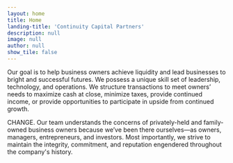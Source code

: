 ```yaml
---
layout: home
title: Home
landing-title: 'Continuity Capital Partners'
description: null
image: null
author: null
show_tile: false
---
```


Our goal is to help business owners achieve liquidity and lead businesses to bright and successful futures. We possess a unique skill set of leadership, technology, and operations.  We structure transactions to meet owners’ needs to maximize cash at close, minimize taxes, provide continued income, or provide opportunities to participate in upside from continued growth.  

CHANGE. Our team understands the concerns of privately-held and family-owned business owners because we’ve been there ourselves—as owners, managers, entrepreneurs, and investors. Most importantly, we strive to maintain the integrity, commitment, and reputation engendered throughout the company's history.
